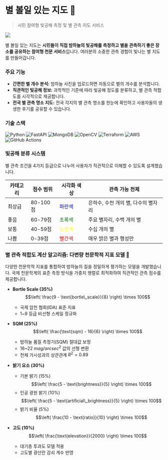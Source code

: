 # 별 볼일 있는 지도 🌠

> 시민 참여형 빛공해 측정 및 별 관측 지도 서비스

![](https://velog.velcdn.com/images/antraxmin/post/e63f9fc7-5d70-4cc6-8966-866a0fcc7a5e/image.png)

별 볼일 있는 지도는 **시민들이 직접 밤하늘의 빛공해를 측정하고 별을 관측하기 좋은 장소를 공유하는 참여형 천문 서비스**입니다. 여러분의 소중한 관측 경험이 빛나는 별 지도를 만들어갑니다.

### 주요 기능

* **간편한 별 개수 분석:** 밤하늘 사진을 업로드하면  자동으로 별의 개수를 분석합니다.
* **직관적인 빛공해 정보:** 과학적인 기준에 따라 빛공해 정도를 분류하고, 별 관측 적합도를 시각적으로 제공합니다.
* **전국 별 관측 명소 지도:** 전국 각지의 별 관측 명소를 한눈에 확인하고 사용자들의 생생한 후기를 공유할 수 있습니다.

### 기술 스택

![Python](https://img.shields.io/badge/Python-3776AB?style=for-the-badge&logo=python&logoColor=white)
![FastAPI](https://img.shields.io/badge/FastAPI-009688?style=for-the-badge&logo=fastapi&logoColor=white)
![MongoDB](https://img.shields.io/badge/MongoDB-47A248?style=for-the-badge&logo=mongodb&logoColor=white)
![OpenCV](https://img.shields.io/badge/OpenCV-5C3EE8?style=for-the-badge&logo=opencv&logoColor=white)
![Terraform](https://img.shields.io/badge/Terraform-7B42BC?style=for-the-badge&logo=terraform&logoColor=white)
![AWS](https://img.shields.io/badge/AWS-FF9900?style=for-the-badge&logo=amazon&logoColor=white)
![GitHub Actions](https://img.shields.io/badge/GitHub_Actions-2088FF?style=for-the-badge&logo=github-actions&logoColor=white)


### 빛공해 분류 시스템

별 관측 조건을 4가지 등급으로 나누어 사용자가 직관적으로 이해할 수 있도록 설계했습니다.

| 카테고리 | 점수 범위 | 시각화 색상 | 관측 가능 천체                     |
| -------- | -------- | -------- | ----------------------------------- |
| 최상급   | 80-100점  | <span style="color:blue;">파란색</span> | 은하수, 수천 개의 별, 다수의 별자리        |
| 좋음     | 60-79점   | <span style="color:green;">초록색</span> | 주요 별자리, 수백 개의 별               |
| 보통     | 40-59점   | <span style="color:yellow;">노란색</span> | 수십 개의 별                 |
| 나쁨     | 0-39점    | <span style="color:red;">빨간색</span>   | 매우 밝은 별과 행성만                   |

### 별 관측 적합도 계산 알고리즘: 다변량 천문학적 지표 모델 🔭 

다양한 천문학적 지표를 통합하여 밤하늘의 질을 정밀하게 평가하는 모델을 개발했습니다. 국제 천문학계의 표준 측정 방식을 가중치 행렬로 최적화하여 직관적인 관측 점수를 제공합니다.

* **Bortle Scale (35%)**
    $$\left( \frac{9 - \text{bortle\_scale}}{8} \right) \times 100$$
    * 국제 암천 협회(IDA) 표준 지표
    * 1~9 등급 비선형 스케일 정규화

* **SQM (25%)**
    $$\left( \frac{\text{sqm} - 16}{6} \right) \times 100$$
    * 밤하늘 품질 측정기(SQM) 절대값 보정
    * 16~22 $mag/arcsec^2$ 값의 선형 변환
    * 천체 가시성과의 상관관계 $R^2=0.89$

* **밝기 요소 (30%)**
    * 기본 밝기 (15%)
        $$\left( \frac{5 - \text{brightness}}{5} \right) \times 100$$
    * 인공 광원 밝기 (10%)
        $$\left( \frac{5 - \text{artificial\_brightness}}{5} \right) \times 100$$
    * 밝기 비율 (5%)
        $$\left( \frac{10 - \text{ratio}}{10} \right) \times 100$$

* **고도 (10%)**
    $$\left( \frac{\text{elevation}}{2000} \right) \times 100$$
    * 대기층 투과도 모델 적용
    * 고도별 광산란 감쇠 계수 반영

